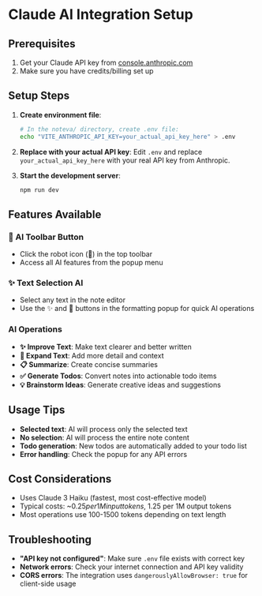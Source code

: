 # Claude AI Integration Setup

## Prerequisites
1. Get your Claude API key from [console.anthropic.com](https://console.anthropic.com)
2. Make sure you have credits/billing set up

## Setup Steps

1. **Create environment file**:
   ```bash
   # In the noteva/ directory, create .env file:
   echo "VITE_ANTHROPIC_API_KEY=your_actual_api_key_here" > .env
   ```

2. **Replace with your actual API key**:
   Edit `.env` and replace `your_actual_api_key_here` with your real API key from Anthropic.

3. **Start the development server**:
   ```bash
   npm run dev
   ```

## Features Available

### 🤖 AI Toolbar Button
- Click the robot icon (🤖) in the top toolbar
- Access all AI features from the popup menu

### ✨ Text Selection AI
- Select any text in the note editor
- Use the ✨ and 📝 buttons in the formatting popup for quick AI operations

### AI Operations
- **✨ Improve Text**: Make text clearer and better written
- **📝 Expand Text**: Add more detail and context
- **📋 Summarize**: Create concise summaries
- **✅ Generate Todos**: Convert notes into actionable todo items
- **💡 Brainstorm Ideas**: Generate creative ideas and suggestions

## Usage Tips
- **Selected text**: AI will process only the selected text
- **No selection**: AI will process the entire note content
- **Todo generation**: New todos are automatically added to your todo list
- **Error handling**: Check the popup for any API errors

## Cost Considerations
- Uses Claude 3 Haiku (fastest, most cost-effective model)
- Typical costs: ~$0.25 per 1M input tokens, ~$1.25 per 1M output tokens
- Most operations use 100-1500 tokens depending on text length

## Troubleshooting
- **"API key not configured"**: Make sure `.env` file exists with correct key
- **Network errors**: Check your internet connection and API key validity
- **CORS errors**: The integration uses `dangerouslyAllowBrowser: true` for client-side usage 